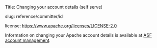Title: Changing your account details (self serve)

slug: reference/committer/id

license: https://www.apache.org/licenses/LICENSE-2.0

Information on changing your Apache account details is available at <a href="https://infra.apache.org/account-mgmt.html">ASF account management</a>.
